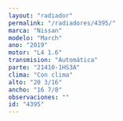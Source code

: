 ```yaml
---
layout: "radiador"
permalink: "/radiadores/4395/"
marca: "Nissan"
modelo: "March"
ano: "2019"
motor: "L4 1.6"
transmision: "Automática"
parte: "21410-1HS3A"
clima: "Con clima"
alto: "20 3/16"
ancho: "16 7/8"
observaciones: ""
id: "4395"
---
```


